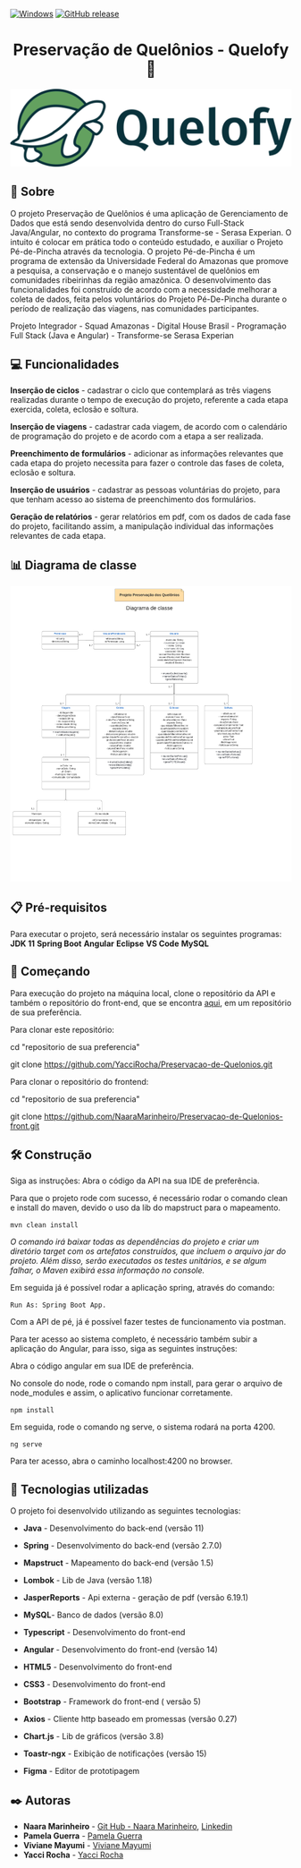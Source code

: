 
[![Windows](https://svgshare.com/i/ZhY.svg)](https://svgshare.com/i/ZhY.svg) [![GitHub release](https://img.shields.io/github/release/Naereen/StrapDown.js.svg)](https://GitHub.com/Naereen/StrapDown.js/releases/)

<h1 align ="center" >Preservação de Quelônios - Quelofy🐢</h1>

<p align ="center"><img src = "logo.png" ></p>



## 🔖  Sobre

O projeto Preservação de Quelônios é uma aplicação de Gerenciamento de Dados que está sendo desenvolvida dentro do curso Full-Stack Java/Angular, no contexto do programa Transforme-se - Serasa Experian. O intuito é colocar em prática todo o conteúdo estudado, e auxiliar o Projeto Pé-de-Pincha através da tecnologia. O projeto Pé-de-Pincha é um programa de extensão da Universidade Federal do Amazonas que promove a pesquisa, a conservação e o manejo sustentável de quelônios em comunidades ribeirinhas da região amazônica.
O desenvolvimento das funcionalidades foi construído de acordo com a necessidade melhorar  a coleta de dados, feita pelos voluntários do Projeto Pé-De-Pincha durante o período de realização das viagens, nas comunidades participantes.


Projeto Integrador - Squad Amazonas - Digital House Brasil - Programação Full Stack (Java e Angular) - Transforme-se Serasa Experian

## 💻 Funcionalidades
**Inserção de ciclos** - cadastrar o ciclo que contemplará as três viagens realizadas durante o tempo de execução do projeto,  referente a cada etapa exercida, coleta, eclosão e soltura.

**Inserção de viagens** - cadastrar cada viagem, de acordo com o calendário de programação do projeto e de acordo com a etapa a ser realizada.

**Preenchimento de formulários** - adicionar as informações relevantes que cada etapa do projeto necessita para fazer o controle das fases de coleta, eclosão e soltura. 

**Inserção de usuários** - cadastrar as pessoas voluntárias do projeto, para que tenham acesso ao sistema de preenchimento dos formulários.

**Geração de relatórios** - gerar relatórios em pdf, com os dados de cada fase do projeto, facilitando assim, a manipulação individual das informações relevantes de cada etapa.

## 📊 Diagrama de classe
<p align ="center"><img src = Diagrama_classe.png ></p>

## 📋 Pré-requisitos
Para executar o projeto, será necessário instalar os seguintes programas:
**JDK 11**
**Spring Boot**
**Angular**
**Eclipse**
**VS Code**
**MySQL**

## 🔧 Começando

Para execução do projeto na máquina local, clone o repositório da API e também o repositório do front-end, que se encontra [aqui]( https://github.com/NaaraMarinheiro/Preservacao-de-Quelonios-front), em um repositório de sua preferência.

Para clonar este repositório:

cd "repositorio de sua preferencia"

git clone https://github.com/YacciRocha/Preservacao-de-Quelonios.git

Para clonar o repositório do frontend:

cd "repositorio de sua preferencia"

git clone https://github.com/NaaraMarinheiro/Preservacao-de-Quelonios-front.git


## 🛠️ Construção

Siga as instruções:
Abra o código da API na sua IDE de preferência.

Para que o projeto rode com sucesso, é necessário rodar o comando clean e install do maven, devido o uso da lib do mapstruct para o mapeamento.
 
 
```
mvn clean install
```

 *O comando irá baixar todas as dependências do projeto e criar um diretório target com os artefatos construídos, que incluem o arquivo jar do projeto. Além disso, serão executados os testes unitários, e se algum falhar, o Maven exibirá essa informação no console.*

 Em seguida já é possível rodar a aplicação spring, através do comando: 
 
 ```
 Run As: Spring Boot App.
 ```

Com a API de pé, já é possível fazer testes de funcionamento via postman. 

Para ter acesso ao sistema completo, é necessário também subir a aplicação do Angular, para isso, siga as seguintes instruções:

Abra o código angular em sua IDE de preferência.

No console do node, rode o comando npm install, para gerar o arquivo de node_modules e assim, o aplicativo funcionar corretamente.
```
npm install
```
 Em seguida, rode o comando ng serve, o sistema rodará na porta 4200.
```
ng serve
```
 
Para ter acesso, abra o caminho localhost:4200 no browser. 


## 🚀 Tecnologias utilizadas

O projeto foi desenvolvido utilizando as seguintes tecnologias:

* **Java** - Desenvolvimento do back-end (versão 11)
* **Spring** - Desenvolvimento do back-end (versão 2.7.0)
* **Mapstruct** - Mapeamento do back-end (versão 1.5)
* **Lombok** - Lib de Java (versão 1.18)
* **JasperReports** - Api externa - geração de pdf (versão 6.19.1)
* **MySQL**- Banco de dados (versão 8.0)

* **Typescript** - Desenvolvimento do front-end
* **Angular**  - Desenvolvimento do front-end (versão 14)
* **HTML5** - Desenvolvimento do front-end
* **CSS3** - Desenvolvimento do front-end
* **Bootstrap** - Framework do front-end ( versão 5)
* **Axios** - Cliente http baseado em promessas (versão 0.27)
* **Chart.js** - Lib de gráficos (versão 3.8)
* **Toastr-ngx** - Exibição de notificações (versão 15)
* **Figma** - Editor de prototipagem

## ✒️ Autoras
* **Naara Marinheiro** - [Git Hub - Naara Marinheiro](https://github.com/NaaraMarinheiro), [Linkedin](https://www.linkedin.com/in/naaramarinheiro/)
* **Pamela Guerra** - [Pamela Guerra](https://github.com/Pam-Guerra)
* **Viviane Mayumi** - [Viviane Mayumi](https://github.com/VivianeMayumi)
* **Yacci Rocha** -  [Yacci Rocha](https://github.com/YacciRocha)
